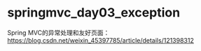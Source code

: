 # springmvc_day03_exception
Spring MVC的异常处理和友好页面： https://blog.csdn.net/weixin_45397785/article/details/121398312
